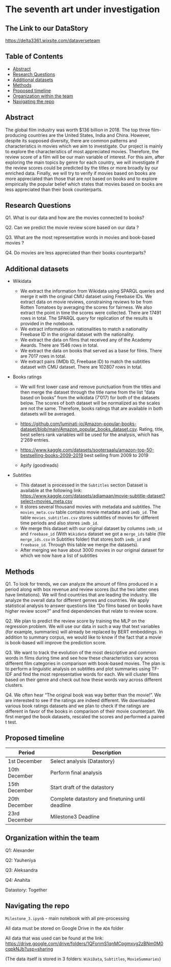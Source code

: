 # The seventh art under investigation

## The Link to our DataStory

https://delta3361.wixsite.com/dataverseteam

## Table of Contents
- [Abstract](#abstract)
- [Research Questions](#research-questions)
- [Additional datasets](#additional-datasets)
- [Methods](#methods)
- [Proposed timeline](#proposed-timeline)
- [Organization within the team](#organization-within-the-team)
- [Navigating the repo](#navigating-the-repo)


## Abstract
The global film industry was worth $136 billion in 2018. The top three film-producing countries are the United States, India and China. However, despite its supposed diversity, there are common patterns and characteristics in movies which we aim to investigate. Our project is mainly to explore the characteristics of most appreciated movies. Therefore, the review score of a film will be our main variable of interest. For this aim, after exploring the main topics by genre for each country, we will investigate if the review scores could be predicted by the titles or more broadly by our enriched data. Finally, we will try to verify if movies based on books are more appreciated than those that are not based on books and to explore empirically the popular belief which states that movies based on books are less appreciated than their book counterparts.   


## Research Questions

Q1. What is our data and how are the movies connected to books?

Q2. Can we predict the movie review score based on our data ?

Q3. What are the most representative words in movies and book-based movies ? 

Q4. Do movies are less appreciated than their books counterparts?    

## Additional datasets
- Wikidata
 
  - We extract the information from Wikidata using SPARQL queries and merge it with the original CMU dataset using Freebase IDs. We extract data on movie reviews, constraining reviews to be from Rotten Tomatoes by averaging the scores for fairness. We also extract the point in time the scores were collected. There are 17491 rows in total. The SPARQL query for replication of the results is provided in the notebook.
  - We extract information on nationalities to match a nationality Freebase ID in the original dataset with the nationality.
  - We extract the data on films that received any of the  Academy Awards. There are 1546 rows in total.
  - We extract the data on books that served as a base for films. There are 7017 rows in total.
  - We extract pairs (IMDb ID, Freebase ID) to match the subtitles dataset with CMU dataset. There are 102807 rows in total.
  
- Books ratings

  - We will first lower case and remove punctuation from the titles and then merge the dataset through the title name from the list ”data based on books” from the wikidata (7’017) for both of the datasets below. The scores of both dataset will be normalized as the scales are not the same. Therefore, books ratings that are available in both datasets will be averaged. 

  - https://github.com/luminati-io/Amazon-popular-books-dataset/blob/main/Amazon_popular_books_dataset.csv. Rating, title, best sellers rank variables will be used for the analysis, which has 2’269 entries.
  - https://www.kaggle.com/datasets/sootersaalu/amazon-top-50-bestselling-books-2009-2019  best selling from 2009 to 2019
  - Apify (goodreads)



  
- Subtitles
  - This dataset is processed in the `Subtitles` section
  Dataset is available at the following link: https://www.kaggle.com/datasets/adiamaan/movie-subtitle-dataset?select=movies_meta.csv
  - It stores several thousand movies with metadata and subtitles.
  The `movies_meta.csv` table contains movie metadata and `imdb_id`.
  The table `movies_subtitles.csv` stores subtitles of movies for different time periods and also stores `imdb_id`.
  - We merge this dataset with our original dataset by columns `imdb_id` and `freebase_id`
  (With `Wikidata` dataset we got a `merge_ids` table (file `merge_ids.csv` in Subtitles folder) that stores both `imdb_id` and `freebase_id`. Through this table we merge the datasets).
  - After merging we have about 3000 movies in our original dataset for which we now have a list of subtitles






## Methods

Q1. To look for trends, we can analyze the amount of films produced in a period along with box revenue and review scores (but the two latter ones have limitations). We will find countries that are leading the industry. 
We analyze the overall data for different genres and countries. We apply statistical analysis to answer questions like “Do films based on books have higher review score?” and find dependencies that relate to review score. 

Q2. We plan to predict the review score by training the MLP on the regression problem. We will use our data in such a way that text variables (for example, summaries) will already be replaced by BERT embeddings. in addition to summary corpus, we would like to know if the fact that a movie is book-based will improve the prediction score.

Q3. We want to track the evolution of the most descriptive and common words in films during time and see how these characteristics vary across different film categories in comparison with book-based movies. The plan is to perform a linguistic analysis on subtitles and plot summaries using TF-IDF and find the most representative words for each. We will cluster films based on their genre and check out how these words vary across different clusters.

Q4. We often hear “The original book was way better than the movie!”. 
We are interested to see if the ratings are indeed different. We downloaded various book ratings datasets and we plan to check if the ratings are different in favor of the books in comparison of their movie counterpart.
We first merged the book datasets, rescaled the scores and performed a paired t test. 



## Proposed timeline

| Period                 | Description               |
| ---------------------- | ------------------------- |
|     1st December                   |            Select analysis (Datastory)                |
|          10th December              |               Perform final analysis |
|  15th December  |    Start draft of the datastory     |
| 20th December   | Complete datastory and finetuning until deadline |
| 23rd December | Milestone3 Deadline |


 
## Organization within the team
Q1: Alexander

Q2: Yauheniya

Q3: Aleksandra

Q4: Anahita

Datastory: Together

## Navigating the repo
`Milestone_3.ipynb` - main notebook with all pre-processing

All data must be stored on Google Drive in the `ADA` folder

All data that was used can be found at the link: https://drive.google.com/drive/folders/1QFonmS1qnMCpgmxvg2zBNm0M0cqpkNJb?usp=sharing

(The data itself is stored in 3 folders: `WikiData`, `Subtitles`, `MovieSummaries`)


